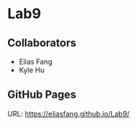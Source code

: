 # Lab9

## Collaborators
- Elias Fang
- Kyle Hu

## GitHub Pages
URL: https://eliasfang.github.io/Lab9/